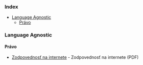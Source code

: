 ### Index
* [Language Agnostic](#language-agnostic)
  * [Právo](#pravo)


### Language Agnostic
#### Právo
* [Zodpovednosť na internete](https://knihy.nic.cz/) - Zodpovednosť na internete (PDF)
